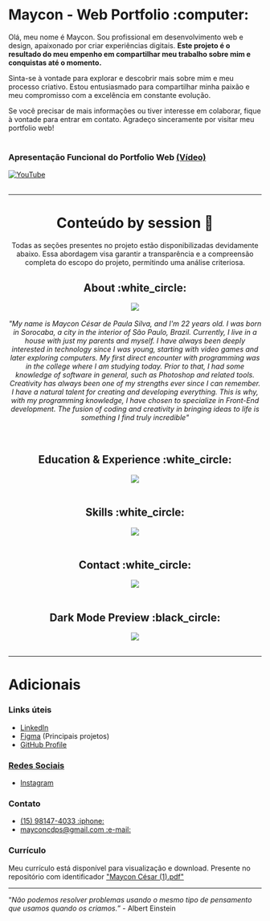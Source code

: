 <h1>Maycon - Web Portfolio :computer:</h1>

Olá, meu nome é Maycon. Sou profissional em desenvolvimento web e design, apaixonado por criar experiências digitais. <b>Este projeto é o resultado do meu empenho em compartilhar meu trabalho sobre mim e conquistas até o momento.</b>

Sinta-se à vontade para explorar e descobrir mais sobre mim e meu processo criativo. Estou entusiasmado para compartilhar minha paixão e meu compromisso com a excelência em constante evolução.

Se você precisar de mais informações ou tiver interesse em colaborar, fique à vontade para entrar em contato. Agradeço sinceramente por visitar meu portfolio web!<br><br>

<h3>Apresentação Funcional do Portfolio Web <a href="https://www.youtube.com/watch?v=qP0b8pcH6g8">(Vídeo)</a></h3> 

[![YouTube](https://github.com/mayconcsr/web-portfolio/assets/114117316/55da170d-bd52-4bfc-9500-4b8e6bc9fc81)](https://www.youtube.com/watch?v=qP0b8pcH6g8)<br><br><hr>


<div align=center><h1>Conteúdo by session 💎</h1>
Todas as seções presentes no projeto estão disponibilizadas devidamente abaixo. Essa abordagem visa garantir a transparência e a compreensão completa do escopo do projeto, permitindo uma análise criteriosa.<br>

<h2>About :white_circle:</h2>
<img src="https://github.com/mayconcsr/web-portfolio/assets/114117316/7d024fa2-43fc-4899-bc18-81453c0d3e05"><br><br>
<div align=center><i>"My name is Maycon César de Paula Silva, and I'm 22 years old. I was born in Sorocaba, a city in the interior of São Paulo, Brazil. Currently, I live in a house with just my parents and myself. I have always been deeply interested in technology since I was young, starting with video games and later exploring computers. My first direct encounter with programming was in the college where I am studying today. Prior to that, I had some knowledge of software in general, such as Photoshop and related tools.
Creativity has always been one of my strengths ever since I can remember. I have a natural talent for creating and developing everything. This is why, with my programming knowledge, I have chosen to specialize in Front-End development. The fusion of coding and creativity in bringing ideas to life is something I find truly incredible"</i></div><br><br>

<h2>Education & Experience :white_circle:</h2>
<img src="https://github.com/mayconcsr/web-portfolio/assets/114117316/29b5f836-26d8-4912-8f5c-ddfc1760979c"><br><br>

<h2>Skills :white_circle:</h2>
<img src="https://github.com/mayconcsr/web-portfolio/assets/114117316/db7220ae-520a-46f9-b79a-814f0af95cb2"><br><br>

<h2>Contact :white_circle:</h2>
<img src="https://github.com/mayconcsr/web-portfolio/assets/114117316/e69365c6-a377-4a41-aa7a-555192f69f23"><br><br>

<h2><b>Dark Mode Preview :black_circle:</b></h2>
<img src="https://github.com/mayconcsr/web-portfolio/assets/114117316/a7013f08-4210-4de6-be7a-39ed37c13c12)"><br><br></div><hr>

<h1>Adicionais</h1>

<h3>Links úteis</h3>
<ul>
  <li><a href="https://www.linkedin.com/in/maycon-cesar-de-paula-silva-858a7a19b/">LinkedIn</li>
  <li><a href="https://www.figma.com/file/9u1qE9xV7gqSmoPE0qKOhu/Maycon---Projetos-Mar%2F2023?type=design&node-id=0-1&t=9wNO009oeUaBbACO-0">Figma</a> (Principais projetos)</li>
  <li><a href="https://github.com/mayconcsr">GitHub Profile</li>
   
</ul>

    
<h3>Redes Sociais</h3>
<ul>
  <li><a href="https://www.instagram.com/_cesary/">Instagram</a></li>
</ul>


<h3>Contato</h3>
<ul>
  <li><a href="tel:15981474033">(15) 98147-4033 :iphone:</a></li>
  <li><a href="mailto:mayconcdps@gmail.com">mayconcdps@gmail.com :e-mail:</a></li>
</ul>

<h3>Currículo</h3>
Meu currículo está disponível para visualização e download. Presente no repositório com identificador <a href="Maycon César (1).pdf" download>"Maycon César (1).pdf"</a><br><hr>

<q><i>Não podemos resolver problemas usando o mesmo tipo de pensamento que usamos quando os criamos.</i></q> - Albert Einstein


